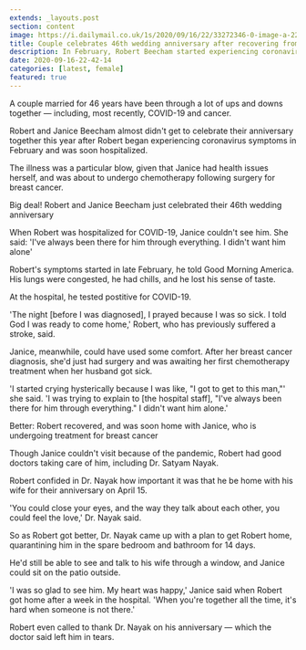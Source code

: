 ```yaml
---
extends: _layouts.post
section: content
image: https://i.dailymail.co.uk/1s/2020/09/16/22/33272346-0-image-a-22_1600292060452.jpg 
title: Couple celebrates 46th wedding anniversary after recovering from COVID-19 and breast cancer surgery 
description: In February, Robert Beecham started experiencing coronavirus symptoms and was hospitalized for a week. His wife Janice has just had surgery for breast cancer. 
date: 2020-09-16-22-42-14 
categories: [latest, female] 
featured: true 
--- 
```

A couple married for 46 years have been through a lot of ups and downs together — including, most recently, COVID-19 and cancer.  

Robert and Janice Beecham almost didn't get to celebrate their anniversary together this year after Robert began experiencing coronavirus symptoms in February and was soon hospitalized.

The illness was a particular blow, given that Janice had health issues herself, and was about to undergo chemotherapy following surgery for breast cancer.

Big deal! Robert and Janice Beecham just celebrated their 46th wedding anniversary

When Robert was hospitalized for COVID-19, Janice couldn't see him. She said: 'I've always been there for him through everything. I didn't want him alone'

Robert's symptoms started in late February, he told Good Morning America. His lungs were congested, he had chills, and he lost his sense of taste.  

At the hospital, he tested postitive for COVID-19.

'The night [before I was diagnosed], I prayed because I was so sick. I told God I was ready to come home,' Robert, who has previously suffered a stroke, said.

Janice, meanwhile, could have used some comfort. After her breast cancer diagnosis, she'd just had surgery and was awaiting her first chemotherapy treatment when her husband got sick.  

'I started crying hysterically because I was like, "I got to get to this man,"' she said. 'I was trying to explain to [the hospital staff], "I've always been there for him through everything." I didn't want him alone.'

Better: Robert recovered, and was soon home with Janice, who is undergoing treatment for breast cancer

Though Janice couldn't visit because of the pandemic, Robert had good doctors taking care of him, including Dr. Satyam Nayak.

Robert confided in Dr. Nayak how important it was that he be home with his wife for their anniversary on April 15. 

'You could close your eyes, and the way they talk about each other, you could feel the love,' Dr. Nayak said.

So as Robert got better, Dr. Nayak came up with a plan to get Robert home, quarantining him in the spare bedroom and bathroom for 14 days.  

He'd still be able to see and talk to his wife through a window, and Janice could sit on the patio outside. 

'I was so glad to see him. My heart was happy,' Janice said when Robert got home after a week in the hospital. 'When you're together all the time, it's hard when someone is not there.'

Robert even called to thank Dr. Nayak on his anniversary — which the doctor said left him in tears.

